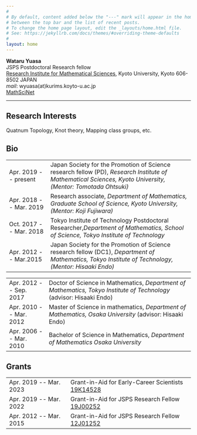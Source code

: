 ```yaml
---
#
# By default, content added below the "---" mark will appear in the home page
# between the top bar and the list of recent posts.
# To change the home page layout, edit the _layouts/home.html file.
# See: https://jekyllrb.com/docs/themes/#overriding-theme-defaults
#
layout: home
---
```


**Wataru Yuasa**  
JSPS Postdoctoral Research fellow  
[Research Institute for Mathematical Sciences](http://www.kurims.kyoto-u.ac.jp/en/index.html), Kyoto University, Kyoto 606-8502 JAPAN  
*mail*: wyuasa(at)kurims.koyto-u.ac.jp  
[MathSciNet](https://mathscinet.ams.org/mathscinet/search/author.html?mrauthid=1215568)

---

## Research Interests
Quatnum Topology, Knot theory, Mapping class groups, etc.

## Bio


|||
|:--|:--|
|Apr. 2019 -- present|Japan Society for the Promotion of Science research fellow (PD), *Research Institute of  Mathematical Sciences, Kyoto University, (Mentor: Tomotada Ohtsuki)*|
|Apr. 2018 -- Mar. 2019|Research associate, *Department of Mathematics, Graduate School of Science, Kyoto University, (Mentor: Koji Fujiwara)*|
|Oct. 2017 -- Mar. 2018|Tokyo Institute of Technology Postdoctoral Researcher,*Department of Mathematics, School of Science, Tokyo Institute of Technology*|
|Apr. 2012 -- Mar.2015|Japan Society for the Promotion of Science research fellow (DC1), *Department of Mathematics, Tokyo Institute of Technology, (Mentor: Hisaaki Endo)*|  


|||
|:--|:--|
|Apr. 2012 -- Sep. 2017|Doctor of Science in Mathematics, *Department of Mathematics, Tokyo Institute of Technology* (advisor: Hisaaki Endo)|
|Apr. 2010 -- Mar. 2012|Master of Science in mathematics, *Department of Mathematics, Osaka University* (advisor: Hisaaki Endo)|
|Apr. 2006 -- Mar. 2010|Bachelor of Science in Mathematics, *Department of Mathematics Osaka University*|


## Grants


|||
|:--|:--|
|Apr. 2019 -- Mar. 2023|Grant-in-Aid for Early-Career Scientists [19K14528](https://kaken.nii.ac.jp/en/grant/KAKENHI-PROJECT-19K14528/)|
|Apr. 2019 -- Mar. 2022|Grant-in-Aid for JSPS Research Fellow [19J00252](https://kaken.nii.ac.jp/grant/KAKENHI-PROJECT-19J00252/)|
|Apr. 2012 -- Mar. 2015|Grant-in-Aid for JSPS Research Fellow [12J01252](https://kaken.nii.ac.jp/en/grant/KAKENHI-PROJECT-12J01252/)|
